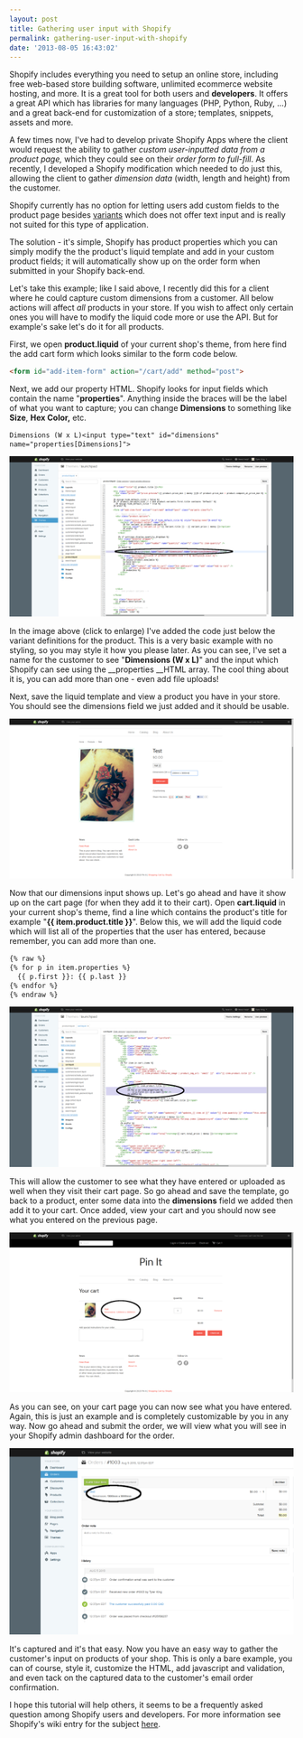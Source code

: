 ```yaml
---
layout: post
title: Gathering user input with Shopify
permalink: gathering-user-input-with-shopify
date: '2013-08-05 16:43:02'
---
```


Shopify includes everything you need to setup an online store, including free web-based store building software, unlimited ecommerce website hosting, and more. It is a great tool for both users and __developers__. It offers a great API which has libraries for many languages (PHP, Python, Ruby, ...) and a great back-end for customization of a store; templates, snippets, assets and more.

A few times now, I've had to develop private Shopify Apps where the client would request the ability to gather _custom user-inputted data from a product page,_ which they could see on their _order form to full-fill_. As recently, I developed a Shopify modification which needed to do just this, allowing the client to gather _dimension data_ (width, length and height) from the customer.

Shopify currently has no option for letting users add custom fields to the product page besides [variants](http://wiki.shopify.com/Variant) which does not offer text input and is really not suited for this type of application.

The solution - it's simple, Shopify has product properties which you can simply modify the the product's liquid template and add in your custom product fields; it will automatically show up on the order form when submitted in your Shopify back-end.

Let's take this example; like I said above, I recently did this for a client where he could capture custom dimensions from a customer. All below actions will affect _all_ products in your store. If you wish to affect only certain ones you will have to modify the liquid code more or use the API. But for example's sake let's do it for all products.

First, we open __product.liquid__ of your current shop's theme, from here find the add cart form which looks similar to the form code below.

```html
<form id="add-item-form" action="/cart/add" method="post">
```

Next, we add our property HTML. Shopify looks for input fields which contain the name "__properties__". Anything inside the braces will be the label of what you want to capture; you can change __Dimensions__ to something like __Size__, __Hex Color,__ etc.

```
Dimensions (W x L)<input type="text" id="dimensions" name="properties[Dimensions]">
```

![Screenshot 1](/assets/images/0000/si_1.png)

In the image above (click to enlarge) I've added the code just below the variant definitions for the product. This is a very basic example with no styling, so you may style it how you please later. As you can see, I've set a name for the customer to see "__Dimensions (W x L)__" and the input which Shopify can see using the __properties __HTML array. The cool thing about it is, you can add more than one - even add file uploads!

Next, save the liquid template and view a product you have in your store. You should see the dimensions field we just added and it should be usable.

![Screenshot 2](/assets/images/0000/si_2.png)

Now that our dimensions input shows up. Let's go ahead and have it show up on the cart page (for when they add it to their cart). Open __cart.liquid__ in your current shop's theme, find a line which contains the product's title for example "__{{ item.product.title }}__". Below this, we will add the liquid code which will list all of the properties that the user has entered, because remember, you can add more than one.

```liquid
{% raw %} 
{% for p in item.properties %}  
  {{ p.first }}: {{ p.last }}
{% endfor %}
{% endraw %}
```

![Screenshot 3](/assets/images/0000/si_3.png)

This will allow the customer to see what they have entered or uploaded as well when they visit their cart page. So go ahead and save the template, go back to a product, enter some data into the __dimensions__ field we added then add it to your cart. Once added, view your cart and you should now see what you entered on the previous page.

![Screenshot 4](/assets/images/0000/si_4.png)

As you can see, on your cart page you can now see what you have entered. Again, this is just an example and is completely customizable by you in any way. Now go ahead and submit the order, we will view what you will see in your Shopify admin dashboard for the order.

![Screenshot 5](/assets/images/0000/si_5.png)

It's captured and it's that easy. Now you have an easy way to gather the customer's input on products of your shop. This is only a bare example, you can of course, style it, customize the HTML, add javascript and validation, and even tack on the captured data to the customer's email order confirmation.

I hope this tutorial will help others, it seems to be a frequently asked question among Shopify users and developers. For more information see Shopify's wiki entry for the subject [here](http://wiki.shopify.com/Line_Item_Properties).
